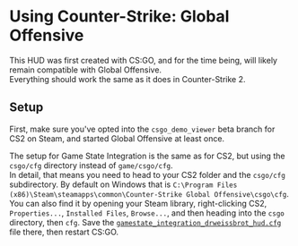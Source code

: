 # Using Counter-Strike: Global Offensive

This HUD was first created with CS:GO, and for the time being, will likely remain compatible with Global Offensive.  
Everything should work the same as it does in Counter-Strike 2.

## Setup
First, make sure you've opted into the `csgo_demo_viewer` beta branch for CS2 on Steam, and started Global Offensive at least once.

The setup for Game State Integration is the same as for CS2, but using the `csgo/cfg` directory instead of `game/csgo/cfg`.  
In detail, that means you need to head to your CS2 folder and the `csgo/cfg` subdirectory. By default on Windows that is `C:\Program Files (x86)\Steam\steamapps\common\Counter-Strike Global Offensive\csgo\cfg`. You can also find it by opening your Steam library, right-clicking CS2, `Properties...`, `Installed Files`, `Browse...`, and then heading into the `csgo` directory, then `cfg`.
Save the [`gamestate_integration_drweissbrot_hud.cfg`](https://github.com/drweissbrot/cs-hud/releases/latest/download/gamestate_integration_drweissbrot_hud.cfg) file there, then restart CS:GO.
